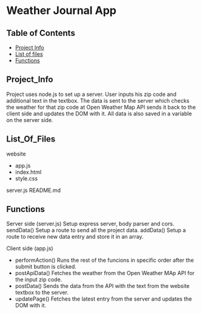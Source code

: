 # Weather Journal App

## Table of Contents

* [Project Info](#project_info)
* [List of files](#list_of_files)
* [Functions](#functions)

## Project_Info

Project uses node.js to set up a server. User inputs his zip code and additional text in the textbox. The data is sent to the server which checks the weather for that zip code at Open Weather Map API sends it back to the client side and updates the DOM with it. All data is also saved in a variable on the server side.

## List_Of_Files

website
- app.js
- index.html
- style.css    

server.js
README.md

## Functions

Server side (server.js)
    Setup express server, body parser and cors.
    sendData()
        Setup a route to send all the project data.
    addData()
        Setup a route to receive new data entry and store it in an array.

Client side (app.js)
- performAction()
        Runs the rest of the funcions in specific order after the submit button is clicked.
- postApiData()
        Fetches the weather from the Open Weather MAp API for the input zip code. 
- postData()
        Sends the data from the API with the text from the website textbox to the server.
- updatePage()
        Fetches the latest entry from the server and updates the DOM with it.

